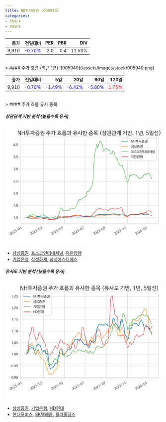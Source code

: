 ```yaml
---
title: NH투자증권 (005940)
categories:
- Stock
- KOSPI
---
```


|종가|전일대비|PER|PBR|DIV|
|---:|-------:|--:|--:|--:|
|9,910|<span style="color: blue">-0.70%</span>|3.0|0.4|11.50%|

<!-- more -->
<br>
> #### 주가 흐름 (최근 1년)
![005940](/assets/images/stock/005940.png)

|종가|전일대비|5일|20일|60일|120일|
|---:|-------:|--:|---:|---:|----:|
|9,910|<span style="color: blue">-0.70%</span>|<span style="color: blue">-1.49%</span>|<span style="color: blue">-6.42%</span>|<span style="color: blue">-5.80%</span>|<span style="color: red">1.75%</span>|

<br>
> #### 주가 흐름 유사 종목

##### 상관관계 기반 분석 (높을수록 유사)
![005940](/assets/images/stock/005940_corr.png)
- [삼성증권](/016360/), [포스코인터내셔널](/047050/), [유한양행](/000100/)
- [기업은행](/024110/), [삼성화재](/000810/), [삼성에스디에스](/018260/)

##### 유사도 기반 분석 (낮을수록 유사)	
![005940](/assets/images/stock/005940_sim.png)
- [삼성증권](/016360/), [기업은행](/024110/), [HD현대](/267250/)
- [현대모비스](/012330/), [SK텔레콤](/017670/), [휠라홀딩스](/081660/)
